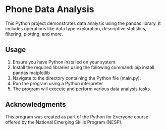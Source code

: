 # Phone Data Analysis
This Python project demonstrates data analysis using the pandas library. 
It includes operations like data type exploration, descriptive statistics, filtering, plotting, and more.

## Usage

1. Ensure you have Python installed on your system.
2. Install the required libraries using the following command:
    pip install pandas matplotlib
3. Navigate to the directory containing the Python file (main.py).
4. Run the program using a Python interpreter
5. The program will execute and perform various data analysis tasks.

## Acknowledgments
This program was created as part of the Python for Everyone course offered by the National Emerging Skills Program (NESP).
